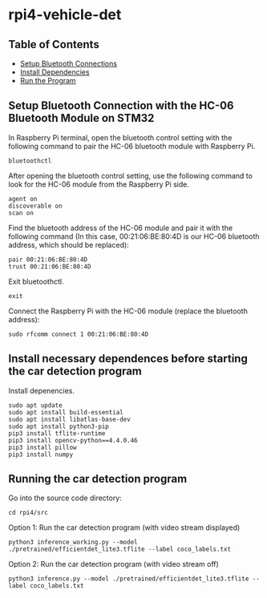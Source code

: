 # rpi4-vehicle-det

## Table of Contents
- [Setup Bluetooth Connections](#setup-bluetooth-connection-with-the-hc-06-bluetooth-module-on-stm32)
- [Install Dependencies](#install-necessary-dependences-before-starting-the-car-detection-program)
- [Run the Program](#running-the-car-detection-program)

## Setup Bluetooth Connection with the HC-06 Bluetooth Module on STM32

In Raspberry Pi terminal, open the bluetooth control setting with the following command to pair the HC-06 bluetooth module with Raspberry Pi.

```
bluetoothctl
```
After opening the bluetooth control setting, use the following command to look for the HC-06 module from the Raspberry Pi side.

```
agent on
discoverable on
scan on
```

Find the bluetooth address of the HC-06 module and pair it with the following command (In this case, 00:21:06:BE:80:4D is our HC-06 bluetooth address, which should be replaced):
```
pair 00:21:06:BE:80:4D
trust 00:21:06:BE:80:4D
```
Exit bluetoothctl.
```
exit
```
Connect the Raspberry Pi with the HC-06 module (replace the bluetooth address):
```
sudo rfcomm connect 1 00:21:06:BE:80:4D
```

## Install necessary dependences before starting the car detection program

Install depenencies.
```
sudo apt update
sudo apt install build-essential
sudo apt install libatlas-base-dev
sudo apt install python3-pip
pip3 install tflite-runtime
pip3 install opencv-python==4.4.0.46
pip3 install pillow
pip3 install numpy
```

## Running the car detection program

Go into the source code directory:
```
cd rpi4/src
```
Option 1: Run the car detection program (with video stream displayed)
```
python3 inference_working.py --model ./pretrained/efficientdet_lite3.tflite --label coco_labels.txt
```
Option 2: Run the car detection program (with video stream off)
```
python3 inference.py --model ./pretrained/efficientdet_lite3.tflite --label coco_labels.txt
```